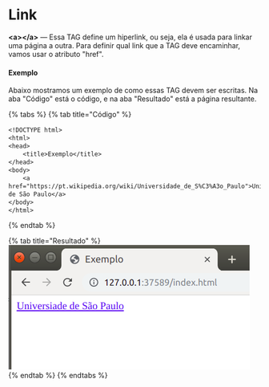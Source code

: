 # Link

**&lt;a&gt;&lt;/a&gt;** — Essa TAG define um hiperlink, ou seja, ela é usada para linkar uma página a outra. Para definir qual link que a TAG deve encaminhar, vamos usar o atributo "href".

#### Exemplo

Abaixo mostramos um exemplo de como essas TAG devem ser escritas. Na aba "Código" está o código, e na aba "Resultado" está a página resultante.

{% tabs %}
{% tab title="Código" %}
```markup
<!DOCTYPE html>
<html>
<head>
    <title>Exemplo</title>
</head>
<body>
    <a href="https://pt.wikipedia.org/wiki/Universidade_de_S%C3%A3o_Paulo">Universidade de São Paulo</a>
</body>
</html>
```
{% endtab %}

{% tab title="Resultado" %}
![](../../../.gitbook/assets/link.png)
{% endtab %}
{% endtabs %}

